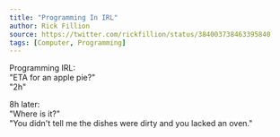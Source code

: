 ```yaml
---
title: "Programming In IRL"
author: Rick Fillion
source: https://twitter.com/rickfillion/status/384003738463395840
tags: [Computer, Programming]
---
```


Programming IRL:<br>
"ETA for an apple pie?"<br>
"2h"<br>

8h later:<br>
"Where is it?"<br>
"You didn't tell me the dishes were dirty and you lacked an oven."

